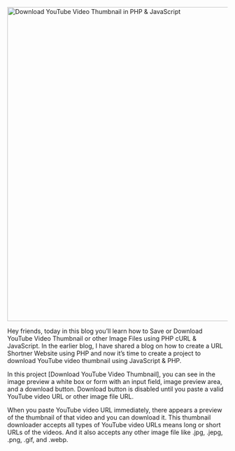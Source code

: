 <a href="https://www.codingnepalweb.com/wp-content/uploads/2021/06/Download-YouTube-Video-Thumbnail-in-PHP-JavaScript.jpg" class="td-modal-image"><img decoding="async" class="wp-image-2077 size-full aligncenter td-animation-stack-type0-2" src="https://www.codingnepalweb.com/wp-content/uploads/2021/06/Download-YouTube-Video-Thumbnail-in-PHP-JavaScript.jpg" alt="Download YouTube Video Thumbnail in PHP &amp; JavaScript" width="1280" height="720" srcset="https://www.codingnepalweb.com/wp-content/uploads/2021/06/Download-YouTube-Video-Thumbnail-in-PHP-JavaScript.jpg 1280w, https://www.codingnepalweb.com/wp-content/uploads/2021/06/Download-YouTube-Video-Thumbnail-in-PHP-JavaScript-300x169.jpg 300w, https://www.codingnepalweb.com/wp-content/uploads/2021/06/Download-YouTube-Video-Thumbnail-in-PHP-JavaScript-1024x576.jpg 1024w, https://www.codingnepalweb.com/wp-content/uploads/2021/06/Download-YouTube-Video-Thumbnail-in-PHP-JavaScript-768x432.jpg 768w, https://www.codingnepalweb.com/wp-content/uploads/2021/06/Download-YouTube-Video-Thumbnail-in-PHP-JavaScript-150x84.jpg 150w, https://www.codingnepalweb.com/wp-content/uploads/2021/06/Download-YouTube-Video-Thumbnail-in-PHP-JavaScript-696x392.jpg 696w, https://www.codingnepalweb.com/wp-content/uploads/2021/06/Download-YouTube-Video-Thumbnail-in-PHP-JavaScript-1068x601.jpg 1068w, https://www.codingnepalweb.com/wp-content/uploads/2021/06/Download-YouTube-Video-Thumbnail-in-PHP-JavaScript-747x420.jpg 747w" sizes="(max-width: 1280px) 100vw, 1280px" title="Download YouTube Video Thumbnail in PHP &amp; JavaScript 1"></a>

Hey friends, today in this blog you’ll learn how to Save or Download YouTube Video Thumbnail or other Image Files using PHP cURL & JavaScript. In the earlier blog, I have shared a blog on how to create a URL Shortner Website using PHP and now it’s time to create a project to download YouTube video thumbnail using JavaScript & PHP.

In this project [Download YouTube Video Thumbnail], you can see in the image preview a white box or form with an input field, image preview area, and a download button. Download button is disabled until you paste a valid YouTube video URL or other image file URL.

When you paste YouTube video URL immediately, there appears a preview of the thumbnail of that video and you can download it. This thumbnail downloader accepts all types of YouTube video URLs means long or short URLs of the videos. And it also accepts any other image file like .jpg, .jepg, .png, .gif, and .webp.






